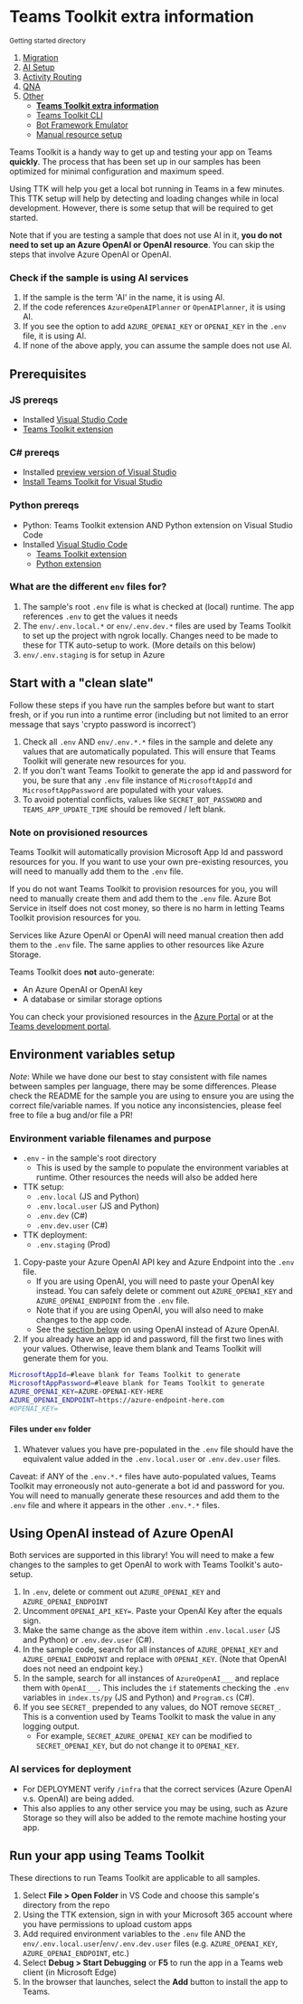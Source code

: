 # Teams Toolkit extra information

<small>Getting started directory</small>

1. [Migration](./00.MIGRATION.md)
2. [AI Setup](./01.AI-SETUP.md)
3. [Activity Routing](./02.ACTIVITY-ROUTING.md)
4. [QNA](./03.QNA.md)
5. [Other](../OTHER/TEAMS-TOOLKIT.md)
   - [**Teams Toolkit extra information**](./TEAMS-TOOLKIT.md)
   - [Teams Toolkit CLI](./TEAMS-TOOLKIT-CLI.md)
   - [Bot Framework Emulator](./BOTFRAMEWORK-EMULATOR.md)
   - [Manual resource setup](./MANUAL-RESOURCE-SETUP.md)

Teams Toolkit is a handy way to get up and testing your app on Teams **quickly**. The process that has been set up in our samples has been optimized for minimal configuration and maximum speed.

Using TTK will help you get a local bot running in Teams in a few minutes. This TTK setup will help by detecting and loading changes while in local development. However, there is some setup that will be required to get started.

Note that if you are testing a sample that does not use AI in it, **you do not need to set up an Azure OpenAI or OpenAI resource**. You can skip the steps that involve Azure OpenAI or OpenAI.

### Check if the sample is using AI services

1. If the sample is the term 'AI' in the name, it is using AI.
1. If the code references `AzureOpenAIPlanner` or `OpenAIPlanner`, it is using AI.
1. If you see the option to add `AZURE_OPENAI_KEY` or `OPENAI_KEY` in the `.env` file, it is using AI.
1. If none of the above apply, you can assume the sample does not use AI.

## Prerequisites

### JS prereqs

- Installed [Visual Studio Code](https://code.visualstudio.com/docs/setup/setup-overview)
- [Teams Toolkit extension](https://marketplace.visualstudio.com/items?itemName=TeamsDevApp.ms-teams-vscode-extension)

### C# prereqs

- Installed [preview version of Visual Studio ](https://visualstudio.microsoft.com/downloads/)
- [Install Teams Toolkit for Visual Studio](https://learn.microsoft.com/microsoftteams/platform/toolkit/toolkit-v4/install-teams-toolkit-vs?pivots=visual-studio-v17-7)

### Python prereqs

- Python: Teams Toolkit extension AND Python extension on Visual Studio Code
- Installed [Visual Studio Code](https://code.visualstudio.com/docs/setup/setup-overview)
  - [Teams Toolkit extension](https://marketplace.visualstudio.com/items?itemName=TeamsDevApp.ms-teams-vscode-extension)
  - [Python extension](https://marketplace.visualstudio.com/items?itemName=ms-python.python)

### What are the different `env` files for?

1. The sample's root `.env` file is what is checked at (local) runtime. The app references `.env` to get the values it needs
1. The `env/.env.local.*` or `env/.env.dev.*` files are used by Teams Toolkit to set up the project with ngrok locally. Changes need to be made to these for TTK auto-setup to work. (More details on this below)
1. `env/.env.staging` is for setup in Azure

## Start with a "clean slate"

Follow these steps if you have run the samples before but want to start fresh, or if you run into a runtime error (including but not limited to an error message that says 'crypto password is incorrect')

1. Check all `.env` AND `env/.env.*.*` files in the sample and delete any values that are automatically populated. This will ensure that Teams Toolkit will generate new resources for you.
1. If you don't want Teams Toolkit to generate the app id and password for you, be sure that any `.env` file instance of `MicrosoftAppId` and `MicrosoftAppPassword` are populated with your values.
1. To avoid potential conflicts, values like `SECRET_BOT_PASSWORD` and `TEAMS_APP_UPDATE_TIME` should be removed / left blank.

### Note on provisioned resources

Teams Toolkit will automatically provision Microsoft App Id and password resources for you. If you want to use your own pre-existing resources, you will need to manually add them to the `.env` file.

If you do not want Teams Toolkit to provision resources for you, you will need to manually create them and add them to the `.env` file. Azure Bot Service in itself does not cost money, so there is no harm in letting Teams Toolkit provision resources for you.

Services like Azure OpenAI or OpenAI will need manual creation then add them to the `.env` file. The same applies to other resources like Azure Storage.

Teams Toolkit does **not** auto-generate:

- An Azure OpenAI or OpenAI key
- A database or similar storage options

You can check your provisioned resources in the [Azure Portal](https://portal.azure.com) or at the [Teams development portal](https://dev.teams.microsoft.com).

## Environment variables setup

_Note_: While we have done our best to stay consistent with file names between samples per language, there may be some differences. Please check the README for the sample you are using to ensure you are using the correct file/variable names. If you notice any inconsistencies, please feel free to file a bug and/or file a PR!

### Environment variable filenames and purpose

- `.env` - in the sample's root directory
  - This is used by the sample to populate the environment variables at runtime. Other resources the needs will also be added here
- TTK setup:
  - `.env.local` (JS and Python)
  - `.env.local.user` (JS and Python)
  - `.env.dev` (C#)
  - `.env.dev.user` (C#)
- TTK deployment:
  - `.env.staging` (Prod)

1. Copy-paste your Azure OpenAI API key and Azure Endpoint into the `.env` file.
   - If you are using OpenAI, you will need to paste your OpenAI key instead. You can safely delete or comment out `AZURE_OPENAI_KEY` and `AZURE_OPENAI_ENDPOINT` from the `.env` file.
   - Note that if you are using OpenAI, you will also need to make changes to the app code.
   - See the [section below](#using-openai-instead-of-azure-openai) on using OpenAI instead of Azure OpenAI.
1. If you already have an app id and password, fill the first two lines with your values. Otherwise, leave them blank and Teams Toolkit will generate them for you.

```bash
MicrosoftAppId=#leave blank for Teams Toolkit to generate
MicrosoftAppPassword=#leave blank for Teams Toolkit to generate
AZURE_OPENAI_KEY=AZURE-OPENAI-KEY-HERE
AZURE_OPENAI_ENDPOINT=https://azure-endpoint-here.com
#OPENAI_KEY=
```

#### Files under `env` folder

1. Whatever values you have pre-populated in the `.env` file should have the equivalent value added in the `.env.local.user` or `.env.dev.user` files.

Caveat: if ANY of the `.env.*.*` files have auto-populated values, Teams Toolkit may erroneously not auto-generate a bot id and password for you. You will need to manually generate these resources and add them to the `.env` file and where it appears in the other `.env.*.*` files.

## Using OpenAI instead of Azure OpenAI

Both services are supported in this library! You will need to make a few changes to the samples to get OpenAI to work with Teams Toolkit's auto-setup.

1. In `.env`, delete or comment out `AZURE_OPENAI_KEY` and `AZURE_OPENAI_ENDPOINT`
1. Uncomment `OPENAI_API_KEY=`. Paste your OpenAI Key after the equals sign.
1. Make the same change as the above item within `.env.local.user` (JS and Python) or `.env.dev.user` (C#).
1. In the sample code, search for all instances of `AZURE_OPENAI_KEY` and `AZURE_OPENAI_ENDPOINT` and replace with `OPENAI_KEY`. (Note that OpenAI does not need an endpoint key.)
1. In the sample, search for all instances of `AzureOpenAI___` and replace them with `OpenAI___`. This includes the `if` statements checking the `.env` variables in `index.ts/py` (JS and Python) and `Program.cs` (C#).
1. If you see `SECRET_` prepended to any values, do NOT remove `SECRET_`. This is a convention used by Teams Toolkit to mask the value in any logging output.
   - For example, `SECRET_AZURE_OPENAI_KEY` can be modified to `SECRET_OPENAI_KEY`, but do not change it to `OPENAI_KEY`.

### AI services for deployment

- For DEPLOYMENT verify `/infra` that the correct services (Azure OpenAI v.s. OpenAI) are being added.
- This also applies to any other service you may be using, such as Azure Storage so they will also be added to the remote machine hosting your app.

## Run your app using Teams Toolkit

These directions to run Teams Toolkit are applicable to all samples.

1. Select **File > Open Folder** in VS Code and choose this sample's directory from the repo
1. Using the TTK extension, sign in with your Microsoft 365 account where you have permissions to upload custom apps
1. Add required environment variables to the `.env` file AND the `env/.env.local.user`/`env/.env.dev.user` files (e.g. `AZURE_OPENAI_KEY`, `AZURE_OPENAI_ENDPOINT`, etc.)
1. Select **Debug > Start Debugging** or **F5** to run the app in a Teams web client (in Microsoft Edge)
1. In the browser that launches, select the **Add** button to install the app to Teams.

